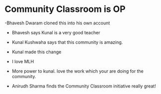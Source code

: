 # Community Classroom is OP
-Bhavesh Dwaram cloned this into his own account
- Bhavesh says Kunal is a very good teacher

- Kunal Kushwaha says that this community is amazing.
- Kunal made this change
- I love MLH
- More power to kunal. love the work which your are doing for the community.
- Anirudh Sharma finds the Community Classroom initiative really great!
